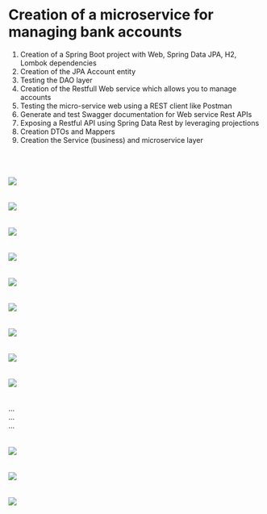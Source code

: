 <h1>Creation of a microservice for managing bank accounts</h1>
<ol>
<li>Creation of a Spring Boot project with Web, Spring Data JPA, H2, Lombok dependencies</li>
<li>Creation of the JPA Account entity</li>
<li>Testing the DAO layer</li>
<li>Creation of the Restfull Web service which allows you to manage accounts</li>
<li>Testing the micro-service web using a REST client like Postman</li>
<li>Generate and test Swagger documentation for Web service Rest APIs</li>
<li>Exposing a Restful API using Spring Data Rest by leveraging projections</li>
<li>Creation DTOs and Mappers</li>
<li>Creation the Service (business) and microservice layer</li>
</ol>
<br><br><br>
<img src="captures/1.png"><br><br><br>
<img src="captures/2.png"><br><br><br>
<img src="captures/3.png"><br><br><br>
<img src="captures/4.png"><br><br><br>
<img src="captures/5.png"><br><br><br>
<img src="captures/6.png"><br><br><br>
<img src="captures/7.png"><br><br><br>
<img src="captures/8.png"><br><br><br>
<img src="captures/9.png"><br><br><br>
...<br>
...<br>
...<br><br><br>
<img src="captures/10.png"><br><br><br>
<img src="captures/11.png"><br><br><br>
<img src="captures/12.png">